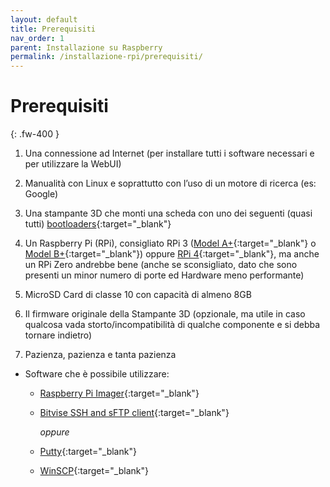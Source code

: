 ```yaml
---
layout: default
title: Prerequisiti
nav_order: 1
parent: Installazione su Raspberry
permalink: /installazione-rpi/prerequisiti/
---
```


# Prerequisiti
{: .fw-400 }

1. Una connessione ad Internet (per installare tutti i software necessari e per utilizzare la WebUI)

1. Manualità con Linux e soprattutto con l’uso di un motore di ricerca (es: Google)

1. Una stampante 3D che monti una scheda con uno dei seguenti (quasi tutti) [bootloaders](https://github.com/KevinOConnor/klipper/blob/master/docs/Bootloaders.md){:target="_blank"}

1. Un Raspberry Pi (RPi), consigliato RPi 3 ([Model A+](https://www.raspberrypi.org/products/raspberry-pi-3-model-a-plus/){:target="_blank"} o [Model B+](https://www.raspberrypi.org/products/raspberry-pi-3-model-b-plus/){:target="_blank"}) oppure [RPi 4](https://www.raspberrypi.org/products/raspberry-pi-4-model-b/){:target="_blank"}, ma anche un RPi Zero andrebbe bene (anche se sconsigliato, dato che sono presenti un minor numero di porte ed Hardware meno performante)

1. MicroSD Card di classe 10 con capacità di almeno 8GB

1. Il firmware originale della Stampante 3D (opzionale, ma utile in caso qualcosa vada storto/incompatibilità di qualche componente e si debba tornare indietro)

1. Pazienza, pazienza e tanta pazienza

* Software che è possibile utilizzare:
  * [Raspberry Pi Imager](https://www.raspberrypi.org/software/){:target="_blank"}
  * [Bitvise SSH and sFTP client](https://www.bitvise.com/ssh-client-download){:target="_blank"}

     _oppure_

  * [Putty](https://www.chiark.greenend.org.uk/~sgtatham/putty/latest.html){:target="_blank"}
  * [WinSCP](https://winscp.net/eng/download.php){:target="_blank"}
